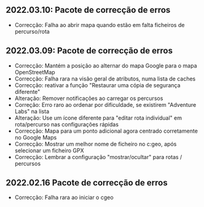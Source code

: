 ## 2022.03.10: Pacote de correcção de erros

- Correcção: Falha ao abrir mapa quando estão em falta ficheiros de percurso/rota

## 2022.03.09: Pacote de correcção de erros

- Correcção: Mantém a posição ao alternar do mapa Google para o mapa OpenStreetMap
- Correcção: Falha rara na visão geral de atributos, numa lista de caches
- Correcção: reativar a função "Restaurar uma cópia de segurança diferente"
- Alteração: Remover notificações ao carregar os percursos
- Correção: Erro raro ao ordenar por dificuldade, se existirem "Adventure Labs" na lista
- Alteração: Use um ícone diferente para "editar rota individual" em rota/percurso nas configurações rápidas
- Correcção: Mapa para um ponto adicional agora centrado corretamente no Google Maps
- Correcção: Mostrar um melhor nome de ficheiro no c:geo, após selecionar um ficheiro GPX
- Correcção: Lembrar a configuração "mostrar/ocultar" para rotas / percursos

## 2022.02.16 Pacote de correcção de erros

- Correcção: Falha rara ao iniciar o cgeo
